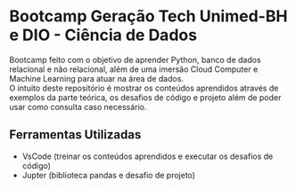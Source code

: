 # Bootcamp Geração Tech Unimed-BH e DIO - Ciência de Dados
Bootcamp feito com o objetivo de aprender Python, banco de dados relacional e não relacional, além de uma imersão Cloud Computer e Machine Learning para atuar na área de dados.  
O intuito deste repositório é mostrar os conteúdos aprendidos através de exemplos da parte teórica, os desafios de código e projeto além de poder usar como consulta caso necessário.

## Ferramentas Utilizadas
- VsCode (treinar os conteúdos aprendidos e executar os desafios de código)  
- Jupter (biblioteca pandas e desafio de projeto)